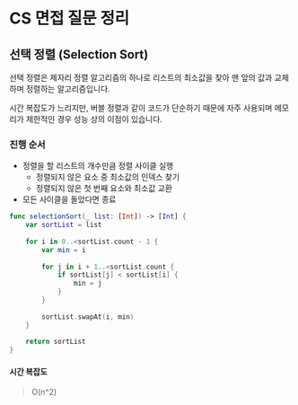 # CS 면접 질문 정리

## 선택 정렬 (Selection Sort)

선택 정렬은 제자리 정렬 알고리즘의 하나로 리스트의 최소값을 찾아 맨 앞의 값과 교체하며 정렬하는 알고리즘입니다.

시간 복잡도가 느리지만, 버블 정렬과 같이 코드가 단순하기 때문에 자주 사용되며 메모리가 제한적인 경우 성능 상의 이점이 있습니다.

### 진행 순서

- 정렬을 할 리스트의 개수만큼 정렬 사이클 실행
    - 정렬되지 않은 요소 중 최소값의 인덱스 찾기
    - 정렬되지 않은 첫 번째 요소와 최소값 교환
- 모든 사이클을 돌았다면 종료

```swift
func selectionSort(_ list: [Int]) -> [Int] {
    var sortList = list
    
    for i in 0..<sortList.count - 1 {
        var min = i
        
        for j in i + 1..<sortList.count {
            if sortList[j] < sortList[i] {
                min = j
            }
        }
        
        sortList.swapAt(i, min)
    }
    
    return sortList
}
```

#### 시간 복잡도

> O(n^2)
